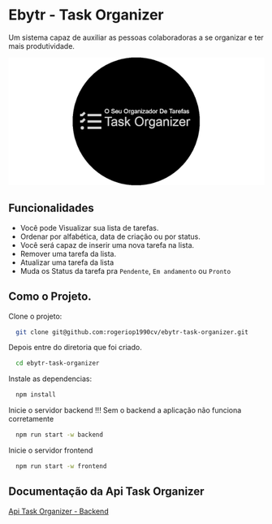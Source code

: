 
# Ebytr - Task Organizer

Um sistema capaz de auxiliar as pessoas colaboradoras a se organizar e ter mais produtividade.

![Logo](images/logo.png)

## Funcionalidades

- Você pode Visualizar sua lista de tarefas.
- Ordenar por alfabética, data de criação ou por status.
- Você será capaz de inserir uma nova tarefa na lista.
- Remover uma tarefa da lista.
- Atualizar uma tarefa da lista
- Muda os Status da tarefa pra `Pendente`, `Em andamento` ou `Pronto`

## Como o Projeto.

Clone o projeto:
```bash
  git clone git@github.com:rogeriop1990cv/ebytr-task-organizer.git
```
Depois entre do diretoria que foi criado.
```bash
  cd ebytr-task-organizer
```

Instale as dependencias:
```bash
  npm install
```  

Inicie o servidor backend
!!! Sem o backend a aplicação não funciona corretamente
```bash
  npm run start -w backend
```
Inicie o servidor frontend
```bash
  npm run start -w frontend
```

## Documentação da Api Task Organizer

[Api Task Organizer - Backend](https://github.com/rogeriop1990cv/ebytr-task-organizer/tree/master/backend)
